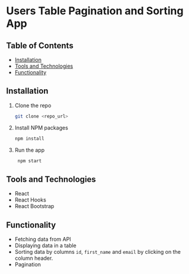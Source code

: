 # Users Table Pagination and Sorting App

## Table of Contents

- [Installation](#instllation)
- [Tools and Technologies](#tools-and-technologies)
- [Functionality](#functionality)

## Installation

1. Clone the repo
   ```sh
   git clone <repo_url>
    ```

2. Install NPM packages
   ```sh
   npm install
   ```

3. Run the app
   ```sh
    npm start
    ```

## Tools and Technologies

- React
- React Hooks
- React Bootstrap


## Functionality

- Fetching data from API
- Displaying data in a table
- Sorting data by columns `id`, `first_name` and `email` by clicking on the column header.
- Pagination